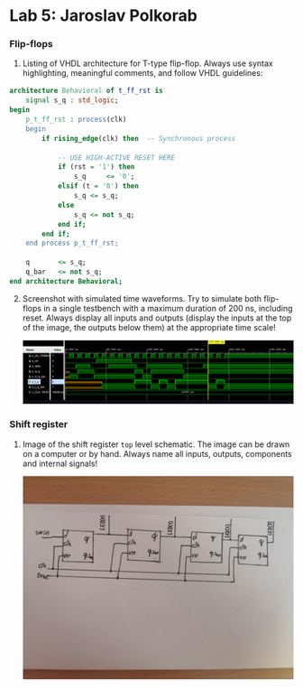 # Lab 5: Jaroslav Polkorab

### Flip-flops

1. Listing of VHDL architecture for T-type flip-flop. Always use syntax highlighting, meaningful comments, and follow VHDL guidelines:

```vhdl
architecture Behavioral of t_ff_rst is
    signal s_q : std_logic;
begin
    p_t_ff_rst : process(clk)
    begin
        if rising_edge(clk) then  -- Synchronous process

            -- USE HIGH-ACTIVE RESET HERE
            if (rst = '1') then  
                s_q     <= '0';
            elsif (t = '0') then
                s_q <= s_q;
            else
                s_q <= not s_q;
            end if;    
        end if;
    end process p_t_ff_rst;
    
    q       <= s_q;
    q_bar   <= not s_q;
end architecture Behavioral;
```

2. Screenshot with simulated time waveforms. Try to simulate both flip-flops in a single testbench with a maximum duration of 200 ns, including reset. Always display all inputs and outputs (display the inputs at the top of the image, the outputs below them) at the appropriate time scale!

   ![your figure](https://github.com/Polkorabjaroslav/digital-electronics-1/blob/main/labs/obraz/FFS1.png)

### Shift register

1. Image of the shift register `top` level schematic. The image can be drawn on a computer or by hand. Always name all inputs, outputs, components and internal signals!

   ![your figure](https://github.com/Polkorabjaroslav/digital-electronics-1/blob/main/labs/obraz/IMG_20220322_120105.jpg)
